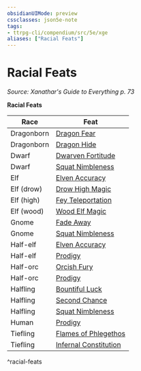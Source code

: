 ```yaml
---
obsidianUIMode: preview
cssclasses: json5e-note
tags:
- ttrpg-cli/compendium/src/5e/xge
aliases: ["Racial Feats"]
---
```

# Racial Feats
*Source: Xanathar's Guide to Everything p. 73* 

**Racial Feats**

| Race | Feat |
|------|------|
| Dragonborn | [Dragon Fear](dragon-fear-xge.md) |
| Dragonborn | [Dragon Hide](dragon-hide-xge.md) |
| Dwarf | [Dwarven Fortitude](dwarven-fortitude-xge.md) |
| Dwarf | [Squat Nimbleness](squat-nimbleness-xge.md) |
| Elf | [Elven Accuracy](elven-accuracy-xge.md) |
| Elf (drow) | [Drow High Magic](drow-high-magic-xge.md) |
| Elf (high) | [Fey Teleportation](fey-teleportation-xge.md) |
| Elf (wood) | [Wood Elf Magic](wood-elf-magic-xge.md) |
| Gnome | [Fade Away](fade-away-xge.md) |
| Gnome | [Squat Nimbleness](squat-nimbleness-xge.md) |
| Half-elf | [Elven Accuracy](elven-accuracy-xge.md) |
| Half-elf | [Prodigy](prodigy-xge.md) |
| Half-orc | [Orcish Fury](orcish-fury-xge.md) |
| Half-orc | [Prodigy](prodigy-xge.md) |
| Halfling | [Bountiful Luck](bountiful-luck-xge.md) |
| Halfling | [Second Chance](second-chance-xge.md) |
| Halfling | [Squat Nimbleness](squat-nimbleness-xge.md) |
| Human | [Prodigy](prodigy-xge.md) |
| Tiefling | [Flames of Phlegethos](flames-of-phlegethos-xge.md) |
| Tiefling | [Infernal Constitution](infernal-constitution-xge.md) |
^racial-feats